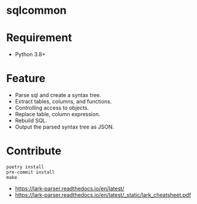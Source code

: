 # sqlcommon
<!--
[![Version](https://img.shields.io/pypi/v/asy)](https://pypi.org/project/asy)
[![License: MIT](https://img.shields.io/badge/license-MIT-yellow.svg)](https://opensource.org/licenses/MIT)
-->

# Requirement

- Python 3.8+

# Feature

- Parse sql and create a syntax tree.
- Extract tables, columns, and functions.
- Controlling access to objects.
- Replace table, column expression.
- Rebuild SQL.
- Output the parsed syntax tree as JSON.

# Contribute

```
poetry install
pre-commit install
make
```

- https://lark-parser.readthedocs.io/en/latest/
- https://lark-parser.readthedocs.io/en/latest/_static/lark_cheatsheet.pdf